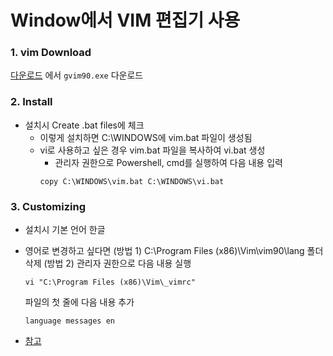 # Window에서 VIM 편집기 사용

### 1. vim Download
[다운로드](https://www.vim.org/download.php#pc) 에서 `gvim90.exe` 다운로드

### 2. Install
- 설치시 Create .bat files에 체크
  - 이렇게 설치하면 C:\WINDOWS에 vim.bat 파일이 생성됨
  - vi로 사용하고 싶은 경우 vim.bat 파일을 복사하여 vi.bat 생성
    - 관리자 권한으로 Powershell, cmd를 실행하여 다음 내용 입력
    ```shell
    copy C:\WINDOWS\vim.bat C:\WINDOWS\vi.bat
    ```

### 3. Customizing
- 설치시 기본 언어 한글
- 영어로 변경하고 싶다면 
  (방법 1) C:\Program Files (x86)\Vim\vim90\lang 폴더 삭제
  (방법 2) 관리자 권한으로 다음 내용 실행
  ```shell
  vi "C:\Program Files (x86)\Vim\_vimrc"
  ```
  파일의 첫 줄에 다음 내용 추가
  ```shell  
  language messages en
  ```



- [참고](https://meganad.github.io/2020-07-10-powershell-cmd-vi/)
